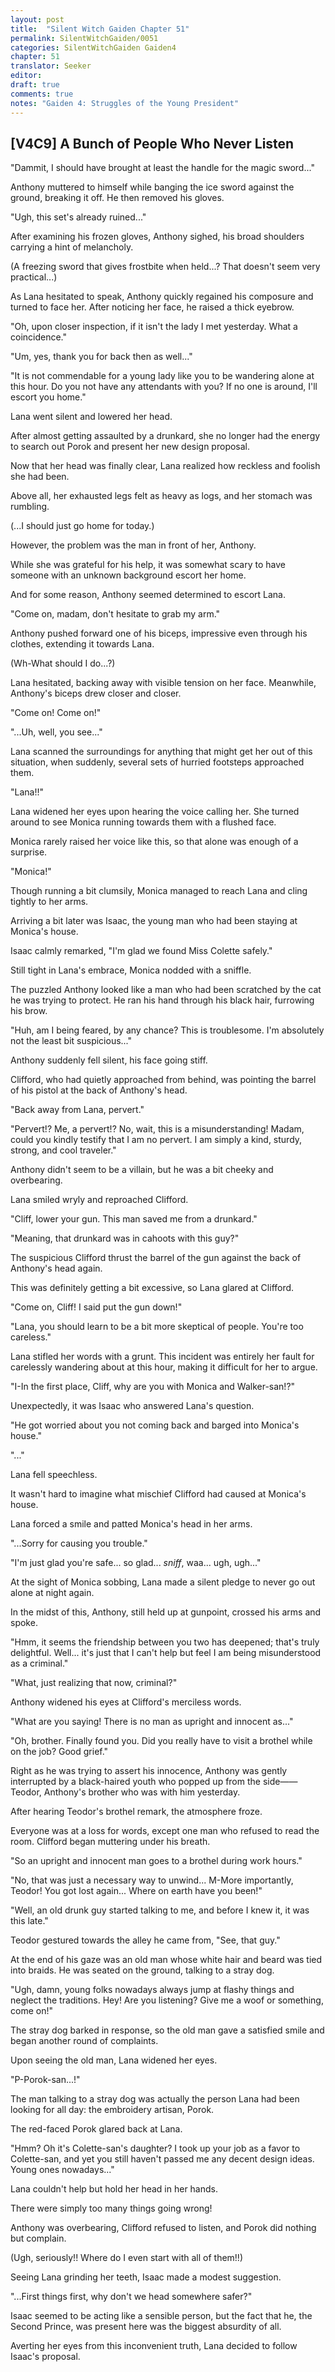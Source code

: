 ```yaml
---
layout: post
title:  "Silent Witch Gaiden Chapter 51"
permalink: SilentWitchGaiden/0051
categories: SilentWitchGaiden Gaiden4
chapter: 51
translator: Seeker
editor: 
draft: true
comments: true
notes: "Gaiden 4: Struggles of the Young President"
---
```

<h2>[V4C9] A Bunch of People Who Never Listen</h2>

"Dammit, I should have brought at least the handle for the magic sword..."

Anthony muttered to himself while banging the ice sword against the ground, breaking it off. He then removed his gloves.

"Ugh, this set's already ruined..."

After examining his frozen gloves, Anthony sighed, his broad shoulders carrying a hint of melancholy.

(A freezing sword that gives frostbite when held...? That doesn't seem very practical...)

As Lana hesitated to speak, Anthony quickly regained his composure and turned to face her. After noticing her face, he raised a thick eyebrow.

"Oh, upon closer inspection, if it isn't the lady I met yesterday. What a coincidence."

"Um, yes, thank you for back then as well..."

"It is not commendable for a young lady like you to be wandering alone at this hour. Do you not have any attendants with you? If no one is around, I'll escort you home."

Lana went silent and lowered her head.

After almost getting assaulted by a drunkard, she no longer had the energy to search out Porok and present her new design proposal.

Now that her head was finally clear, Lana realized how reckless and foolish she had been.

Above all, her exhausted legs felt as heavy as logs, and her stomach was rumbling.

(...I should just go home for today.)

However, the problem was the man in front of her, Anthony.

While she was grateful for his help, it was somewhat scary to have someone with an unknown background escort her home.

And for some reason, Anthony seemed determined to escort Lana.

"Come on, madam, don't hesitate to grab my arm."

Anthony pushed forward one of his biceps, impressive even through his clothes, extending it towards Lana.

(Wh-What should I do...?)

Lana hesitated, backing away with visible tension on her face. Meanwhile, Anthony's biceps drew closer and closer.

"Come on! Come on!"

"...Uh, well, you see..."

Lana scanned the surroundings for anything that might get her out of this situation, when suddenly, several sets of hurried footsteps approached them.

"Lana!!"

Lana widened her eyes upon hearing the voice calling her. She turned around to see Monica running towards them with a flushed face.

Monica rarely raised her voice like this, so that alone was enough of a surprise.

"Monica!"

Though running a bit clumsily, Monica managed to reach Lana and cling tightly to her arms.

Arriving a bit later was Isaac, the young man who had been staying at Monica's house.

Isaac calmly remarked, "I'm glad we found Miss Colette safely."

Still tight in Lana's embrace, Monica nodded with a sniffle.

The puzzled Anthony looked like a man who had been scratched by the cat he was trying to protect. He ran his hand through his black hair, furrowing his brow.

"Huh, am I being feared, by any chance? This is troublesome. I'm absolutely not the least bit suspicious..."

Anthony suddenly fell silent, his face going stiff.

Clifford, who had quietly approached from behind, was pointing the barrel of his pistol at the back of Anthony's head.

"Back away from Lana, pervert."

"Pervert!? Me, a pervert!? No, wait, this is a misunderstanding! Madam, could you kindly testify that I am no pervert. I am simply a kind, sturdy, strong, and cool traveler."

Anthony didn't seem to be a villain, but he was a bit cheeky and overbearing.

Lana smiled wryly and reproached Clifford.

"Cliff, lower your gun. This man saved me from a drunkard."

"Meaning, that drunkard was in cahoots with this guy?"

The suspicious Clifford thrust the barrel of the gun against the back of Anthony's head again.

This was definitely getting a bit excessive, so Lana glared at Clifford.

"Come on, Cliff! I said put the gun down!"

"Lana, you should learn to be a bit more skeptical of people. You're too careless."

Lana stifled her words with a grunt. This incident was entirely her fault for carelessly wandering about at this hour, making it difficult for her to argue.

"I-In the first place, Cliff, why are you with Monica and Walker-san!?"

Unexpectedly, it was Isaac who answered Lana's question.

"He got worried about you not coming back and barged into Monica's house."

"..."

Lana fell speechless.

It wasn't hard to imagine what mischief Clifford had caused at Monica's house.

Lana forced a smile and patted Monica's head in her arms.

"...Sorry for causing you trouble."

"I'm just glad you're safe... so glad... *sniff*, waa... ugh, ugh..."

At the sight of Monica sobbing, Lana made a silent pledge to never go out alone at night again.

In the midst of this, Anthony, still held up at gunpoint, crossed his arms and spoke.

"Hmm, it seems the friendship between you two has deepened; that's truly delightful. Well... it's just that I can't help but feel I am being misunderstood as a criminal."

"What, just realizing that now, criminal?"

Anthony widened his eyes at Clifford's merciless words.

"What are you saying! There is no man as upright and innocent as..."

"Oh, brother. Finally found you. Did you really have to visit a brothel while on the job? Good grief."

Right as he was trying to assert his innocence, Anthony was gently interrupted by a black-haired youth who popped up from the side——Teodor, Anthony's brother who was with him yesterday.

After hearing Teodor's brothel remark, the atmosphere froze.

Everyone was at a loss for words, except one man who refused to read the room. Clifford began muttering under his breath.

"So an upright and innocent man goes to a brothel during work hours."

"No, that was just a necessary way to unwind... M-More importantly, Teodor! You got lost again... Where on earth have you been!"

"Well, an old drunk guy started talking to me, and before I knew it, it was this late."

Teodor gestured towards the alley he came from, "See, that guy."

At the end of his gaze was an old man whose white hair and beard was tied into braids. He was seated on the ground, talking to a stray dog.

"Ugh, damn, young folks nowadays always jump at flashy things and neglect the traditions. Hey! Are you listening? Give me a woof or something, come on!"

The stray dog barked in response, so the old man gave a satisfied smile and began another round of complaints.

Upon seeing the old man, Lana widened her eyes.

"P-Porok-san...!"

The man talking to a stray dog was actually the person Lana had been looking for all day: the embroidery artisan, Porok.

The red-faced Porok glared back at Lana.

"Hmm? Oh it's Colette-san's daughter? I took up your job as a favor to Colette-san, and yet you still haven't passed me any decent design ideas. Young ones nowadays..."

Lana couldn't help but hold her head in her hands.

There were simply too many things going wrong!

Anthony was overbearing, Clifford refused to listen, and Porok did nothing but complain.

(Ugh, seriously!! Where do I even start with all of them!!)

Seeing Lana grinding her teeth, Isaac made a modest suggestion.

"...First things first, why don't we head somewhere safer?"

Isaac seemed to be acting like a sensible person, but the fact that he, the Second Prince, was present here was the biggest absurdity of all.

Averting her eyes from this inconvenient truth, Lana decided to follow Isaac's proposal.





